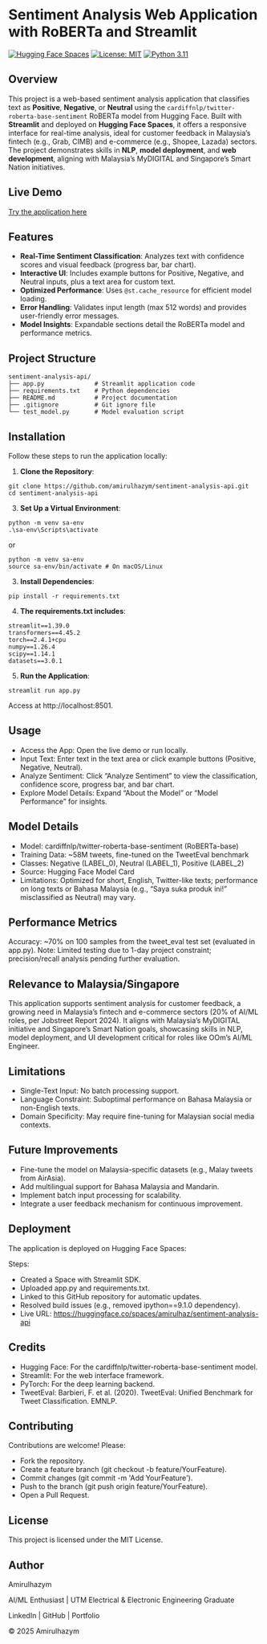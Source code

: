 # Sentiment Analysis Web Application with RoBERTa and Streamlit

[![Hugging Face Spaces](https://img.shields.io/badge/%F0%9F%A4%97%20Hugging%20Face-Spaces-blue)](https://huggingface.co/spaces/amirulhazym/mini-sentiment-analysis-api)
[![License: MIT](https://img.shields.io/badge/License-MIT-yellow.svg)](https://opensource.org/licenses/MIT)
[![Python 3.11](https://img.shields.io/badge/Python-3.11-blue)](https://www.python.org/downloads/release/python-3110/)

## Overview
This project is a web-based sentiment analysis application that classifies text as **Positive**, **Negative**, or **Neutral** using the `cardiffnlp/twitter-roberta-base-sentiment` RoBERTa model from Hugging Face. Built with **Streamlit** and deployed on **Hugging Face Spaces**, it offers a responsive interface for real-time analysis, ideal for customer feedback in Malaysia’s fintech (e.g., Grab, CIMB) and e-commerce (e.g., Shopee, Lazada) sectors. The project demonstrates skills in **NLP**, **model deployment**, and **web development**, aligning with Malaysia’s MyDIGITAL and Singapore’s Smart Nation initiatives.

## Live Demo
[Try the application here](https://huggingface.co/spaces/amirulhazym/mini-sentiment-analysis-api)

## Features
- **Real-Time Sentiment Classification**: Analyzes text with confidence scores and visual feedback (progress bar, bar chart).
- **Interactive UI**: Includes example buttons for Positive, Negative, and Neutral inputs, plus a text area for custom text.
- **Optimized Performance**: Uses `@st.cache_resource` for efficient model loading.
- **Error Handling**: Validates input length (max 512 words) and provides user-friendly error messages.
- **Model Insights**: Expandable sections detail the RoBERTa model and performance metrics.

## Project Structure
```
sentiment-analysis-api/
├── app.py              # Streamlit application code
├── requirements.txt    # Python dependencies
├── README.md           # Project documentation
├── .gitignore          # Git ignore file
└── test_model.py       # Model evaluation script
```

## Installation
Follow these steps to run the application locally:

1. **Clone the Repository**:
  ```
  git clone https://github.com/amirulhazym/sentiment-analysis-api.git
  cd sentiment-analysis-api
  ```
3. **Set Up a Virtual Environment**:
  ```
  python -m venv sa-env
  .\sa-env\Scripts\activate
  ```
  or
  ```
  python -m venv sa-env
  source sa-env/bin/activate # On macOS/Linux
  ```
3. **Install Dependencies**:
  ```
  pip install -r requirements.txt
  ```
4. **The requirements.txt includes**:
  ```
  streamlit==1.39.0
  transformers==4.45.2
  torch==2.4.1+cpu
  numpy==1.26.4
  scipy==1.14.1
  datasets==3.0.1
  ```
5. **Run the Application**:
  ```
  streamlit run app.py
  ```
  Access at http://localhost:8501.

## Usage
- Access the App: Open the live demo or run locally.
- Input Text: Enter text in the text area or click example buttons (Positive, Negative, Neutral).
- Analyze Sentiment: Click “Analyze Sentiment” to view the classification, confidence score, progress bar, and bar chart.
- Explore Model Details: Expand “About the Model” or “Model Performance” for insights.

## Model Details
- Model: cardiffnlp/twitter-roberta-base-sentiment (RoBERTa-base)
- Training Data: ~58M tweets, fine-tuned on the TweetEval benchmark
- Classes: Negative (LABEL_0), Neutral (LABEL_1), Positive (LABEL_2)
- Source: Hugging Face Model Card
- Limitations: Optimized for short, English, Twitter-like texts; performance on long texts or Bahasa Malaysia (e.g., “Saya suka produk ini!” misclassified as Neutral) may vary.

## Performance Metrics
Accuracy: ~70% on 100 samples from the tweet_eval test set (evaluated in app.py).
Note: Limited testing due to 1-day project constraint; precision/recall analysis pending further evaluation.

## Relevance to Malaysia/Singapore
This application supports sentiment analysis for customer feedback, a growing need in Malaysia’s fintech and e-commerce sectors (20% of AI/ML roles, per Jobstreet Report 2024). It aligns with Malaysia’s MyDIGITAL initiative and Singapore’s Smart Nation goals, showcasing skills in NLP, model deployment, and UI development critical for roles like OOm’s AI/ML Engineer.

## Limitations
- Single-Text Input: No batch processing support.
- Language Constraint: Suboptimal performance on Bahasa Malaysia or non-English texts.
- Domain Specificity: May require fine-tuning for Malaysian social media contexts.

## Future Improvements
- Fine-tune the model on Malaysia-specific datasets (e.g., Malay tweets from AirAsia).
- Add multilingual support for Bahasa Malaysia and Mandarin.
- Implement batch input processing for scalability.
- Integrate a user feedback mechanism for continuous improvement.

## Deployment
The application is deployed on Hugging Face Spaces:

Steps:
- Created a Space with Streamlit SDK.
- Uploaded app.py and requirements.txt.
- Linked to this GitHub repository for automatic updates.
- Resolved build issues (e.g., removed ipython==9.1.0 dependency).
- Live URL: https://huggingface.co/spaces/amirulhaz/sentiment-analysis-api

## Credits
- Hugging Face: For the cardiffnlp/twitter-roberta-base-sentiment model.
- Streamlit: For the web interface framework.
- PyTorch: For the deep learning backend.
- TweetEval: Barbieri, F. et al. (2020). TweetEval: Unified Benchmark for Tweet Classification. EMNLP.

## Contributing
Contributions are welcome! Please:

- Fork the repository.
- Create a feature branch (git checkout -b feature/YourFeature).
- Commit changes (git commit -m 'Add YourFeature').
- Push to the branch (git push origin feature/YourFeature).
- Open a Pull Request.

## License
This project is licensed under the MIT License.

## Author
Amirulhazym

AI/ML Enthusiast | UTM Electrical & Electronic Engineering Graduate

LinkedIn | GitHub | Portfolio

© 2025 Amirulhazym
